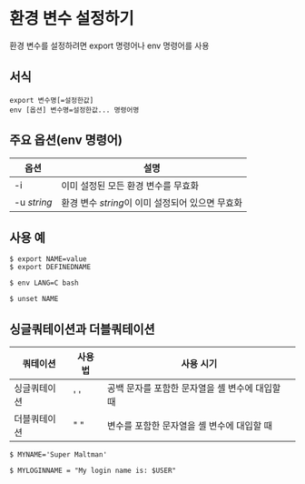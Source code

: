# 환경 변수 설정하기
환경 변수를 설정하려면 export 명령어나 env 명령어를 사용

## 서식
```
export 변수명[=설정한값]
env [옵션] 변수명=설정한값... 명령어명
```

## 주요 옵션(env 명령어)
| 옵션 | 설명 |
|---|---|
| -i | 이미 설정된 모든 환경 변수를 무효화 |
| -u *string* | 환경 변수 *string*이 이미 설정되어 있으면 무효화 |

## 사용 예
```
$ export NAME=value
$ export DEFINEDNAME
```
```
$ env LANG=C bash
```
```
$ unset NAME
```

## 싱글쿼테이션과 더블쿼테이션

| 쿼테이션 | 사용법 | 사용 시기 |
|---|---|---|
| 싱글쿼테이션 | ' ' | 공백 문자를 포함한 문자열을 셸 변수에 대입할 때 |
| 더블쿼테이션 | " " | 변수를 포함한 문자열을 셸 변수에 대입할 때 |

```
$ MYNAME='Super Maltman'
```
```
$ MYLOGINNAME = "My login name is: $USER"
```